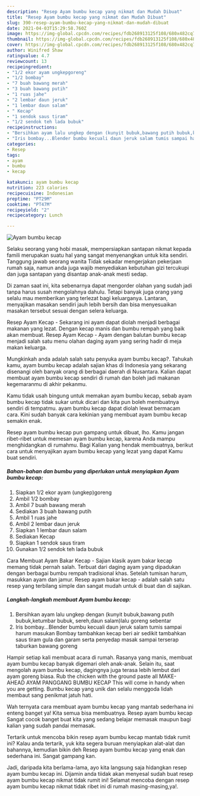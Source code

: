 ```yaml
---
description: "Resep Ayam bumbu kecap yang nikmat dan Mudah Dibuat"
title: "Resep Ayam bumbu kecap yang nikmat dan Mudah Dibuat"
slug: 390-resep-ayam-bumbu-kecap-yang-nikmat-dan-mudah-dibuat
date: 2021-04-03T15:29:58.760Z
image: https://img-global.cpcdn.com/recipes/fdb268913125f108/680x482cq70/ayam-bumbu-kecap-foto-resep-utama.jpg
thumbnail: https://img-global.cpcdn.com/recipes/fdb268913125f108/680x482cq70/ayam-bumbu-kecap-foto-resep-utama.jpg
cover: https://img-global.cpcdn.com/recipes/fdb268913125f108/680x482cq70/ayam-bumbu-kecap-foto-resep-utama.jpg
author: Winifred Shaw
ratingvalue: 4.7
reviewcount: 13
recipeingredient:
- "1/2 ekor ayam ungkepgoreng"
- "1/2 bombay"
- "7 buah bawang merah"
- "3 buah bawang putih"
- "1 ruas jahe"
- "2 lembar daun jeruk"
- "1 lembar daun salam"
- " Kecap"
- "1 sendok saus tiram"
- "1/2 sendok teh lada bubuk"
recipeinstructions:
- "Bersihkan ayam lalu ungkep dengan (kunyit bubuk,bawang putih bubuk,ketumbar bubuk, sereh,daun salam)lalu goreng sebentar"
- "Iris bombay...Blender bumbu kecuali daun jeruk salam tumis sampai harum masukan Bombay tambahkan kecap beri air sedikit tambahkan saus tiram gula dan garam serta penyedap masak sampai terserap taburkan bawang goreng"
categories:
- Resep
tags:
- ayam
- bumbu
- kecap

katakunci: ayam bumbu kecap 
nutrition: 223 calories
recipecuisine: Indonesian
preptime: "PT29M"
cooktime: "PT47M"
recipeyield: "2"
recipecategory: Lunch

---
```



![Ayam bumbu kecap](https://img-global.cpcdn.com/recipes/fdb268913125f108/680x482cq70/ayam-bumbu-kecap-foto-resep-utama.jpg)

Selaku seorang yang hobi masak, mempersiapkan santapan nikmat kepada famili merupakan suatu hal yang sangat menyenangkan untuk kita sendiri. Tanggung jawab seorang  wanita Tidak sekadar mengerjakan pekerjaan rumah saja, namun anda juga wajib menyediakan kebutuhan gizi tercukupi dan juga santapan yang disantap anak-anak mesti sedap.

Di zaman  saat ini, kita sebenarnya dapat mengorder olahan yang sudah jadi tanpa harus susah mengolahnya dahulu. Tetapi banyak juga orang yang selalu mau memberikan yang terlezat bagi keluarganya. Lantaran, menyajikan masakan sendiri jauh lebih bersih dan bisa menyesuaikan masakan tersebut sesuai dengan selera keluarga. 

Resep Ayam Kecap - Sekarang ini ayam dapat diolah menjadi berbagai makanan yang lezat. Dengan kecap manis dan bumbu rempah yang baik akan membuat. Resep Ayam Kecap - Ayam dengan balutan bumbu kecap menjadi salah satu menu olahan daging ayam yang sering hadir di meja makan keluarga.

Mungkinkah anda adalah salah satu penyuka ayam bumbu kecap?. Tahukah kamu, ayam bumbu kecap adalah sajian khas di Indonesia yang sekarang disenangi oleh banyak orang di berbagai daerah di Nusantara. Kalian dapat membuat ayam bumbu kecap sendiri di rumah dan boleh jadi makanan kegemaranmu di akhir pekanmu.

Kamu tidak usah bingung untuk memakan ayam bumbu kecap, sebab ayam bumbu kecap tidak sukar untuk dicari dan kita pun boleh membuatnya sendiri di tempatmu. ayam bumbu kecap dapat diolah lewat bermacam cara. Kini sudah banyak cara kekinian yang membuat ayam bumbu kecap semakin enak.

Resep ayam bumbu kecap pun gampang untuk dibuat, lho. Kamu jangan ribet-ribet untuk memesan ayam bumbu kecap, karena Anda mampu menghidangkan di rumahmu. Bagi Kalian yang hendak membuatnya, berikut cara untuk menyajikan ayam bumbu kecap yang lezat yang dapat Kamu buat sendiri.

<!--inarticleads1-->

##### Bahan-bahan dan bumbu yang diperlukan untuk menyiapkan Ayam bumbu kecap:

1. Siapkan 1/2 ekor ayam (ungkep)goreng
1. Ambil 1/2 bombay
1. Ambil 7 buah bawang merah
1. Sediakan 3 buah bawang putih
1. Ambil 1 ruas jahe
1. Ambil 2 lembar daun jeruk
1. Siapkan 1 lembar daun salam
1. Sediakan  Kecap
1. Siapkan 1 sendok saus tiram
1. Gunakan 1/2 sendok teh lada bubuk


Cara Membuat Ayam Bakar Kecap - Sajian klasik ayam bakar kecap memang tidak pernah salah. Terbuat dari daging ayam yang dipadukan dengan berbagai bumbu rempah tradisional khas. Setelah tumisan harum, masukkan ayam dan jamur. Resep ayam bakar kecap - adalah salah satu resep yang terbilang simple dan sangat mudah untuk di buat dan di sajikan. 

<!--inarticleads2-->

##### Langkah-langkah membuat Ayam bumbu kecap:

1. Bersihkan ayam lalu ungkep dengan (kunyit bubuk,bawang putih bubuk,ketumbar bubuk, sereh,daun salam)lalu goreng sebentar
1. Iris bombay...Blender bumbu kecuali daun jeruk salam tumis sampai harum masukan Bombay tambahkan kecap beri air sedikit tambahkan saus tiram gula dan garam serta penyedap masak sampai terserap taburkan bawang goreng


Hampir setiap kali membuat acara di rumah. Rasanya yang manis, membuat ayam bumbu kecap banyak digemari oleh anak-anak. Selain itu, saat mengolah ayam bumbu kecap, dagingnya juga terasa lebih lembut dari ayam goreng biasa. Rub the chicken with the ground paste all MAKE-AHEAD AYAM PANGGANG BUMBU KECAP This will come in handy when you are getting. Bumbu kecap yang unik dan selalu menggoda lidah membaut sang penikmat jatuh hati. 

Wah ternyata cara membuat ayam bumbu kecap yang mantab sederhana ini enteng banget ya! Kita semua bisa membuatnya. Resep ayam bumbu kecap Sangat cocok banget buat kita yang sedang belajar memasak maupun bagi kalian yang sudah pandai memasak.

Tertarik untuk mencoba bikin resep ayam bumbu kecap mantab tidak rumit ini? Kalau anda tertarik, yuk kita segera buruan menyiapkan alat-alat dan bahannya, kemudian bikin deh Resep ayam bumbu kecap yang enak dan sederhana ini. Sangat gampang kan. 

Jadi, daripada kita berlama-lama, ayo kita langsung saja hidangkan resep ayam bumbu kecap ini. Dijamin anda tiidak akan menyesal sudah buat resep ayam bumbu kecap nikmat tidak rumit ini! Selamat mencoba dengan resep ayam bumbu kecap nikmat tidak ribet ini di rumah masing-masing,ya!.

